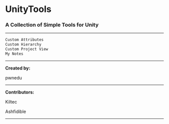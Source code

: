 # UnityTools #

### A Collection of Simple Tools for Unity ###

---

```txt
Custom Attributes
Custom Hierarchy
Custom Project View
My Notes
```

---

**Created by:**

pwnedu

---

**Contributors:**

Kiltec

Ashfidible

---
